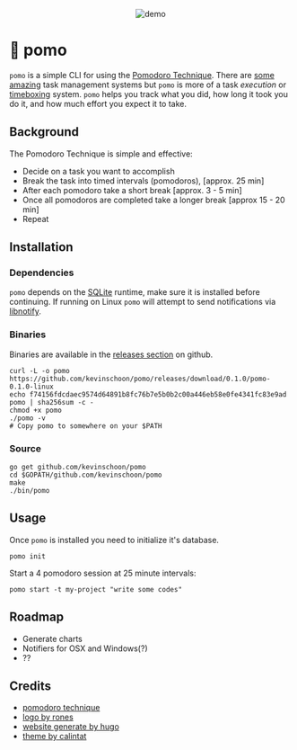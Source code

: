 <p align="center"><img src="https://raw.githubusercontent.com/kevinschoon/pomo/master/www/static/demo.gif" alt="demo"/></p>

# 🍅 pomo

`pomo` is a simple CLI for using the [Pomodoro Technique](https://en.wikipedia.org/wiki/Pomodoro_Technique). There are [some](https://taskwarrior.org/) [amazing](https://todoist.com/) task management systems but `pomo` is more of a task *execution* or [timeboxing](https://en.wikipedia.org/wiki/Timeboxing) system. `pomo` helps you track what you did, how long it took you do it, and how much effort you expect it to take.

## Background

The Pomodoro Technique is simple and effective:

  * Decide on a task you want to accomplish
  * Break the task into timed intervals (pomodoros), [approx. 25 min]
  * After each pomodoro take a short break [approx. 3 - 5 min]
  * Once all pomodoros are completed take a longer break [approx 15 - 20 min]
  * Repeat

## Installation

### Dependencies

`pomo` depends on the [SQLite](https://sqlite.org) runtime, make sure it is installed before continuing. If running on Linux `pomo` will attempt to send notifications via [libnotify](https://developer.gnome.org/libnotify). 


### Binaries

Binaries are available in the [releases section](https://github.com/kevinschoon/pomo/releases) on github.

```
curl -L -o pomo https://github.com/kevinschoon/pomo/releases/download/0.1.0/pomo-0.1.0-linux 
echo f74156fdcdaec9574d64891b8fc76b7e5b0b2c00a446eb58e0fe4341fc83e9ad pomo | sha256sum -c -
chmod +x pomo
./pomo -v
# Copy pomo to somewhere on your $PATH
```

### Source

 ```
 go get github.com/kevinschoon/pomo
 cd $GOPATH/github.com/kevinschoon/pomo
 make
 ./bin/pomo
 ```

## Usage

Once `pomo` is installed you need to initialize it's database.

```
pomo init
```

Start a 4 pomodoro session at 25 minute intervals:
```
pomo start -t my-project "write some codes"
```

## Roadmap

  * Generate charts
  * Notifiers for OSX and Windows(?)
  * ??

## Credits

 * [pomodoro technique](https://cirillocompany.de/pages/pomodoro-technique/book/)
 * [logo by rones](https://openclipart.org/detail/262421/tomato-by-rones)
 * [website generate by hugo](http://gohugo.io/)
 * [theme by calintat](https://github.com/calintat/minimal)
